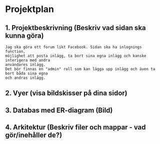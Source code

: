 # Projektplan

## 1. Projektbeskrivning (Beskriv vad sidan ska kunna göra)
    Jag ska göra ett forum likt Facebook. Sidan ska ha inlognings function, 
    möjlighet att posta inlägg, ta bort sina egna inlägg och kanske interigera med andra
    användares inlägg.
    Det bör finnas en "admin" roll som kan lägga upp inlägg och även ta bort båda sina egna
    och andras inlägg.

## 2. Vyer (visa bildskisser på dina sidor)


## 3. Databas med ER-diagram (Bild)


## 4. Arkitektur (Beskriv filer och mappar - vad gör/inehåller de?)


